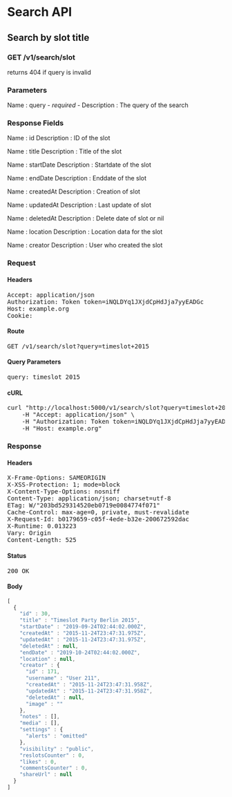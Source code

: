 # Search API

## Search by slot title

### GET /v1/search/slot

returns 404 if query is invalid



### Parameters

Name : query *- required -*
Description : The query of the search


### Response Fields

Name : id
Description : ID of the slot

Name : title
Description : Title of the slot

Name : startDate
Description : Startdate of the slot

Name : endDate
Description : Enddate of the slot

Name : createdAt
Description : Creation of slot

Name : updatedAt
Description : Last update of slot

Name : deletedAt
Description : Delete date of slot or nil

Name : location
Description : Location data for the slot

Name : creator
Description : User who created the slot

### Request

#### Headers

<pre>Accept: application/json
Authorization: Token token=iNQLDYq1JXjdCpHdJja7yyEADGc
Host: example.org
Cookie: </pre>

#### Route

<pre>GET /v1/search/slot?query=timeslot+2015</pre>

#### Query Parameters

<pre>query: timeslot 2015</pre>

#### cURL

<pre class="request">curl &quot;http://localhost:5000/v1/search/slot?query=timeslot+2015&quot; -X GET \
	-H &quot;Accept: application/json&quot; \
	-H &quot;Authorization: Token token=iNQLDYq1JXjdCpHdJja7yyEADGc&quot; \
	-H &quot;Host: example.org&quot;</pre>

### Response

#### Headers

<pre>X-Frame-Options: SAMEORIGIN
X-XSS-Protection: 1; mode=block
X-Content-Type-Options: nosniff
Content-Type: application/json; charset=utf-8
ETag: W/&quot;203bd529314520eb0719e0084774f071&quot;
Cache-Control: max-age=0, private, must-revalidate
X-Request-Id: b0179659-c05f-4ede-b32e-200672592dac
X-Runtime: 0.013223
Vary: Origin
Content-Length: 525</pre>

#### Status

<pre>200 OK</pre>

#### Body

```javascript
[
  {
    "id" : 30,
    "title" : "Timeslot Party Berlin 2015",
    "startDate" : "2019-09-24T02:44:02.000Z",
    "createdAt" : "2015-11-24T23:47:31.975Z",
    "updatedAt" : "2015-11-24T23:47:31.975Z",
    "deletedAt" : null,
    "endDate" : "2019-10-24T02:44:02.000Z",
    "location" : null,
    "creator" : {
      "id" : 171,
      "username" : "User 211",
      "createdAt" : "2015-11-24T23:47:31.958Z",
      "updatedAt" : "2015-11-24T23:47:31.958Z",
      "deletedAt" : null,
      "image" : ""
    },
    "notes" : [],
    "media" : [],
    "settings" : {
      "alerts" : "omitted"
    },
    "visibility" : "public",
    "reslotsCounter" : 0,
    "likes" : 0,
    "commentsCounter" : 0,
    "shareUrl" : null
  }
]
```
